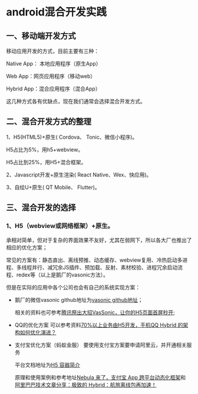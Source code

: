 
# android混合开发实践
## 一、移动端开发方式
移动应用开发的方式，目前主要有三种：

Native App： 本地应用程序（原生App）

Web App：网页应用程序（移动web）

Hybrid App：混合应用程序（混合App）

这几种方式各有优缺点，现在我们通常会选择混合开发方式。

## 二、混合开发方式的整理
1、H5(HTML5)+原生( Cordova、 Tonic、微信小程序)。

  H5占比为5%，用h5+webview。
  
  H5占比到25%，用H5+混合框架。
  
2、Javascript开发+原生渲染( React Native、Wex、快应用)。

3、自绘U+原生( QT Mobile、 Flutter)。

## 三、混合开发的选择
### 1、H5（webview或网络框架）+原生。
  承相对简单，但对于复杂的界面效果不友好，尤其在弱网下，所以各大厂也推出了相应的优化方案；
  
  常见的方案有：静态直出、离线预推、动态缓存、webview复用、冷热启动多进程、多线程并行、减冗余JS插件、预加载、反射、素材校验、进程冗余启动流程、redex等（以上是鹅厂的vasonic方法）。
  
  但是在实际的应用中各个公司也会有自己的系统实现方案：

- 鹅厂的微信vasonic
  github地址为[vasonic github地址](https://github.com/Tencent/VasSonic)；
  
  相关的资料也可参考[腾讯祭出大招VasSonic，让你的H5页面首屏秒开](https://blog.csdn.net/tencent__open/article/details/77324952);
- QQ的优化方案 
  可以参考资料[70%以上业务由H5开发，手机QQ Hybrid 的架构如何优化演进？](https://my.oschina.net/u/4586970/blog/4401835)
- 支付宝优化方案（蚂蚁金服）
  要使用支付宝方案要申请阿里云，并开通相关服务
  
  平台文档地址为[H5 容器简介](https://tech.antfin.com/docs/2/59192)
  
  原理和使用案例和参考地址[Nebula 来了，支付宝 App 跨平台动态化框架](https://www.mdeditor.tw/pl/27nt)和
  [阿里巴巴技术文章分享：极致的 Hybrid：航旅离线包再加速！](https://www.open-open.com/news/view/1cee25c)
  
  




